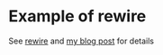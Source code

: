 # Example of rewire

See [rewire](https://github.com/jhnns/rewire) and [my blog post](http://jiajizhou.com/2015/05/01/unit-test-without-breaking-module-encapsulation-in-node.html) for details
